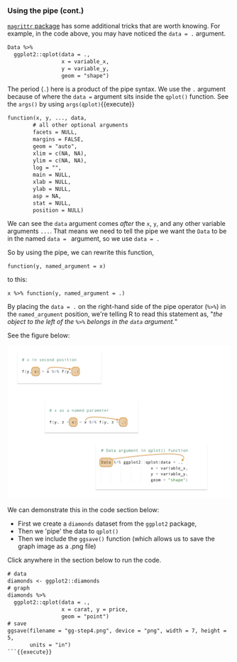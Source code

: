 ### Using the pipe (cont.)

[`magrittr` package](https://magrittr.tidyverse.org/) has some additional tricks that are worth knowing. For example, in the code above, you may have noticed the `data = .` argument. 

```
Data %>% 
  ggplot2::qplot(data = ., 
                 x = variable_x, 
                 y = variable_y,
                 geom = "shape")
```

The period (`.`) here is a product of the pipe syntax. We use the `.` argument because of where the `data =` argument sits inside the `qplot()` function. See the `args()` by using `args(qplot)`{{execute}}


```
function(x, y, ..., data, 
        # all other optional arguments
        facets = NULL, 
        margins = FALSE, 
        geom = "auto", 
        xlim = c(NA, NA), 
        ylim = c(NA, NA), 
        log = "", 
        main = NULL, 
        xlab = NULL, 
        ylab = NULL, 
        asp = NA, 
        stat = NULL, 
        position = NULL) 
```

We can see the `data` argument comes *after* the `x`, `y`, and any other variable arguments `...`. That means we need to tell the pipe we want the `Data` to be in the named `data = ` argument, so we use `data = .`

So by using the pipe, we can rewrite this function,

```
function(y, named_argument = x)
```

to this:

```
x %>% function(y, named_argument = .)
```
 
By placing the `data = .` on the right-hand side of the pipe operator (`%>%`) in the `named_argument` position, we're telling R to read this statement as, "*the object to the left of the `%>%` belongs in the `data` argument.*" 

See the figure below:

![](https://raw.githubusercontent.com/mjfrigaard/katacoda-scenarios/master/figs/pipe-data-args.png)

We can demonstrate this in the code section below: 

- First we create a `diamonds` dataset from the `ggplot2` package, 
- Then we 'pipe' the data to `qplot()`  
- Then we include the `ggsave()` function (which allows us to save the graph image as a .png file)  

Click anywhere in the section below to run the code.

```
# data 
diamonds <- ggplot2::diamonds
# graph
diamonds %>% 
  ggplot2::qplot(data = ., 
                 x = carat, y = price, 
                 geom = "point")
# save
ggsave(filename = "gg-step4.png", device = "png", width = 7, height = 5, 
       units = "in")
```{{execute}}


